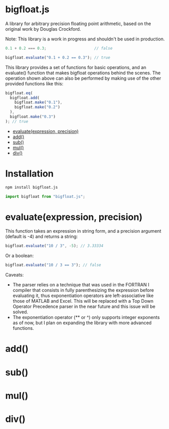 # bigfloat.js
A library for arbitrary precision floating point arithmetic, based on the original work by Douglas Crockford.

Note: This library is a work in progress and shouldn't be used in production.

```javascript
0.1 + 0.2 === 0.3;                     // false

bigfloat.evaluate("0.1 + 0.2 == 0.3"); // true
```

This library provides a set of functions for basic operations, and an evaluate() function that makes bigfloat operations behind the scenes. The operation shown above can also be performed by making use of the other provided functions like this:
```javascript
bigfloat.eq(
  bigfloat.add(
    bigfloat.make("0.1"),
    bigfloat.make("0.2")
  ),
  bigfloat.make("0.3")
); // true
```

- [evaluate(expression, precision)](#evaluateexpression-precision)
- [add()](#add)
- [sub()](#sub)
- [mul()](#mul)
- [div()](#div)

# Installation

```bash
npm install bigfloat.js
```
```javascript
import bigfloat from "bigfloat.js";
```
  
# evaluate(expression, precision)
This function takes an expression in string form, and a precision argument (default is -4) and returns a string:
```javascript
bigfloat.evaluate("10 / 3", -5); // 3.33334
```

Or a boolean:
```javascript
bigfloat.evaluate("10 / 3 == 3"); // false
```

Caveats:
- The parser relies on a technique that was used in the FORTRAN I compiler that consists in fully parenthesizing the expression before evaluating it, thus exponentiation operators are left-associative like those of MATLAB and Excel. This will be replaced with a Top Down Operator Precedence parser in the near future and this issue will be solved.
-  The exponentiation operator (** or ^) only supports integer exponents as of now, but I plan on expanding the library with more advanced functions.

# add()
# sub()
# mul()
# div()
